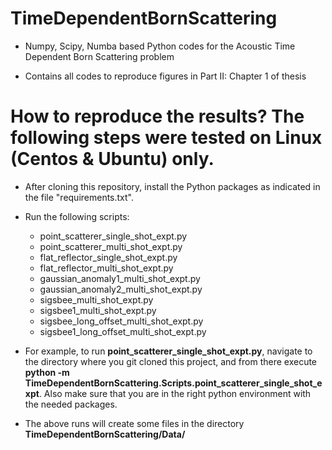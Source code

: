 # TimeDependentBornScattering

- Numpy, Scipy, Numba based Python codes for the Acoustic Time Dependent Born Scattering problem

- Contains all codes to reproduce figures in Part II: Chapter 1 of thesis

# How to reproduce the results? The following steps were tested on Linux (Centos & Ubuntu) only.
- After cloning this repository, install the Python packages as indicated in the file "requirements.txt".

- Run the following scripts:
  - point_scatterer_single_shot_expt.py
  - point_scatterer_multi_shot_expt.py
  - flat_reflector_single_shot_expt.py
  - flat_reflector_multi_shot_expt.py
  - gaussian_anomaly1_multi_shot_expt.py
  - gaussian_anomaly2_multi_shot_expt.py
  - sigsbee_multi_shot_expt.py
  - sigsbee1_multi_shot_expt.py
  - sigsbee_long_offset_multi_shot_expt.py
  - sigsbee1_long_offset_multi_shot_expt.py

- For example, to run **point_scatterer_single_shot_expt.py**, navigate to the directory where you 
git cloned this project, and from there execute 
**python -m TimeDependentBornScattering.Scripts.point_scatterer_single_shot_expt**. Also make sure that you
are in the right python environment with the needed packages.

- The above runs will create some files in the directory **TimeDependentBornScattering/Data/**
